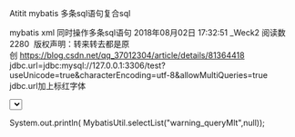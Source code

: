 Atitit mybatis 多条sql语句复合sql



mybatis xml 同时操作多条sql语句
2018年08月02日 17:32:51 _Weck2 阅读数 2280
 版权声明：转来转去都是原创 https://blog.csdn.net/qq_37012304/article/details/81364418
jdbc.url=jdbc:mysql://127.0.0.1:3306/test?useUnicode=true&characterEncoding=utf-8&allowMultiQueries=true
jdbc.url加上标红字体



 <select id="warning_queryMlt" parameterType="Map" resultType="Map">
select taskname, place into @n, @pls from task_warning limit 1;
   select @n as n,@pls as pl;

  </select>



System.out.println( MybatisUtil.selectList("warning_queryMlt",null));


